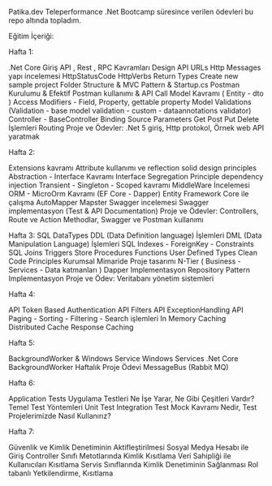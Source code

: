 Patika.dev Teleperformance .Net Bootcamp süresince verilen ödevleri bu repo altında topladım.  

Eğitim İçeriği:

Hafta 1:

.Net Core Giriş
API , Rest , RPC Kavramları
Design API URLs
Http Messages yapı incelemesi
HttpStatusCode
HttpVerbs
Return Types
Create new sample project
Folder Structure & MVC Pattern & Startup.cs
Postman Kurulumu & Efektif Postman kullanımı & API Call
Model Kavramı ( Entity - dto )
Access Modifiers - Field, Property, gettable property
Model Validations (Validation - base model validation - custom - dataannotations validator)
Controller - BaseController
Binding Source Parameters
Get Post Put Delete İşlemleri
Routing
Proje ve Ödevler:  .Net 5 giriş, Http protokol, Örnek web API yaratmak
 
 
 
Hafta 2:

Extensions kavramı
Attribute kullanımı ve reflection
solid design principles
Abstraction - Interface Kavramı
Interface Segregation Principle
dependency injection
Transient - Singleton - Scoped kavramı
MiddleWare İncelemesi
ORM - MicroOrm Kavramı (EF Core - Dapper)
Entity Framework Core ile çalışma
AutoMapper
Mapster
Swagger incelemesi
Swagger implementasyon (Test & API Documentation)
Proje ve Ödevler: Controllers, Route ve Action Methodlar, Swagger ve Postman kullanımı



Hafta 3:
SQL DataTypes
DDL (Data Definition language) İşlemleri
DML (Data Manipulation Language) İşlemleri
SQL Indexes - ForeignKey - Constraints
SQL Joins
Triggers
Store Procedures
Functions
User Defined Types
Clean Code Principles
Kurumsal Mimaride Proje tasarımı
N-Tier ( Business - Services - Data katmanları )
Dapper Implementasyon
Repository Pattern Implementasyon
Proje ve Ödev: Veritabanı yönetim sistemleri
 

Hafta 4: 

API Token Based Authentication
API Filters
API ExceptionHandling
API Paging - Sorting - Filtering - Search işlemleri
In Memory Caching
Distributed Cache
Response Caching



Hafta 5:

BackgroundWorker & Windows Service Windows Services
.Net Core BackgroundWorker
Haftalık Proje Ödevi
MessageBus (Rabbit MQ)



Hafta 6:

Application Tests
Uygulama Testleri Ne İşe Yarar, Ne Gibi Çeşitleri Vardır?
Temel Test Yöntemleri
Unit Test
Integration Test
Mock Kavramı Nedir, Test Projelerimizde Nasıl Kullanırız?
 


Hafta 7:

Güvenlik ve Kimlik Denetiminin Aktifleştirilmesi
Sosyal Medya Hesabı ile Giriş
Controller Sınıfı Metotlarında Kimlik Kısıtlama
Veri Sahipliği ile Kullanıcıları Kısıtlama
Servis Sınıflarında Kimlik Denetiminin Sağlanması
Rol tabanlı Yetkilendirme, Kısıtlama
